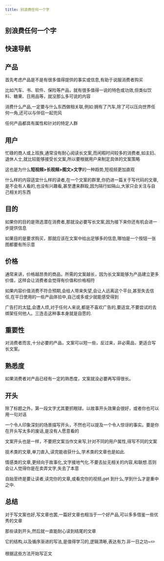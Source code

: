 ```yaml
---
title: 别浪费任何一个字
---
```


## 别浪费任何一个字

## 快速导航

<TOC />

## 产品

首先考虑产品是不是有很多值得提供的事实或信息,有助于说服消费者购买

比如汽车、书、软件、保险等产品，就有很多值得一说的特色或功效,但类似饮料、糖果、日用品等，就没那么多可说的内容

消费什么产品,一定要与什么东西做相关联,例如:拥有了汽车,除了可以压向世界任何一角,还可以与伴侣一起兜风

任何产品都具有属性和针对的特定人群

## 用户

忙碌的商人或上班族,通常没有耐心阅读长文案,而闲暇时间较多的消费者,如主妇、退休人士,就比较能够接受长文案,所以要根据用户来制定具体的文案策略

这也是为什么**短视频>长视频>图文>文字**的一种趋势,短视频更加直观

什么样的内容适宜什么样的读者,在一个文案的群里,你扔进一篇关于写代码的文章,是不会有人看的,也没有兴趣看,甚至遭来群殴,因为隔行如隔山,大家只会关注与自己相关的东西

## 目的

如果你的目的是筛选潜在消费者,那就没必要写长文案,因为接下来你还有机会进一步提供信息

如果目的是要求购买，那就应该在文案中给出足够多的信息,哪怕是一个按钮一张图都要有所示意

## 价格

通常来讲，价格越昂贵的商品，所需的文案越长，因为长文案能够为产品建立更多价值，这样会让消费者会觉得有价值和价格相符

如果内容价值消费不符合预期,会给人带来失望,会让人远离这个平台,甚至失去信任,在平日使用的一些产品体验中,自己或多或少就能感受得到

广告打的太猛,会遭人烦,对于任何人来说,都是不喜欢广告的,要适宜,不要尝试的去绑架任何他人。三连击这种事本身就是自愿的.

## 重要性

对消费者而言,十分必要的产品，文案可以短一些，反过来，非必需品，更适合写长文案。

## 熟悉度

如果消费者对产品已经有一定的熟悉度，文案就没必要再写得很长。

## 开头

除了标题之外，第一段文字尤其要抓眼球。以故事开头效果会很好，或者你也可以用一句对话

一个令人印象深刻的场景描写开头，不然也可以提及一个令人惊讶的事实。要是你在开头写太多的废话,是没有人愿意看的

文案开头也是一样，不要把文案当作文来写,针对不同的用户属性,得写不同的文案

技术类的文章,单刀直入,读完能收获什么,学术类的文章也是如此.

情感类的文章,更倾向于故事化,文字接地气化.不要去扯无相关的内容,和联想.否则会让人觉得你是在卖弄文字,失去了本意

自始至终是要让读者,读完你的文章,或看完你的视频,get 到什么,学到什么才是重中之中.

## 总结

对于写文案也好,写文章也罢,一篇好文章也相当于一个好产品,可以多多借鉴一些优秀的文章

那些读到开头,然后就一直能耐心读到结尾的文章

它的结构,以及循序渐进的写法,是值得学习的,逻辑清晰,表达有力.非一日之功~:pencil2:

根据这些方法开始写正文

<footer-FooterLink :isShareLink="true" :isDaShang="true" />
